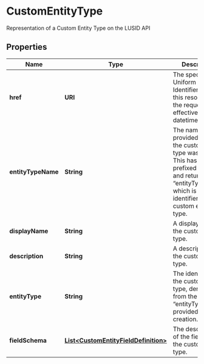 

# CustomEntityType

Representation of a Custom Entity Type on the LUSID API

## Properties

Name | Type | Description | Notes
------------ | ------------- | ------------- | -------------
**href** | **URI** | The specific Uniform Resource Identifier (URI) for this resource at the requested effective and asAt datetime. |  [optional]
**entityTypeName** | **String** | The name provided when the custom entity type was created. This has been prefixed with “~” and returned as “entityType”, which is the identifier for the custom entity type. | 
**displayName** | **String** | A display label for the custom entity type. | 
**description** | **String** | A description for the custom entity type. |  [optional]
**entityType** | **String** | The identifier for the custom entity type, derived from the “entityTypeName” provided on creation. | 
**fieldSchema** | [**List&lt;CustomEntityFieldDefinition&gt;**](CustomEntityFieldDefinition.md) | The description of the fields on the custom entity type. | 



